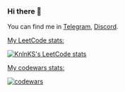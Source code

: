 ### Hi there 👋
You can find me in [Telegram](https://t.me/can2can), [Discord](https://discordapp.com/users/293423869681991680).

[My LeetCode stats:](https://leetcode.com/dmk0n/)

[![KnlnKS's LeetCode stats](https://leetcode-stats-six.vercel.app/api?username=dmk0n&theme=dark)](https://github.com/KnlnKS/leetcode-stats)

[My codewars stats:](https://www.codewars.com/users/dmk0n)

[![codewars](https://www.codewars.com/users/username/badges/large)](https://www.codewars.com/users/dmk0n)  
<!--
**dmk0n/dmk0n** is a ✨ _special_ ✨ repository because its `README.md` (this file) appears on your GitHub profile.

Here are some ideas to get you started:

- 🔭 I’m currently working on ...
- 🌱 I’m currently learning ...
- 👯 I’m looking to collaborate on ...
- 🤔 I’m looking for help with ...
- 💬 Ask me about ...
- 📫 How to reach me: ...
- 😄 Pronouns: ...
- ⚡ Fun fact: ...
-->
